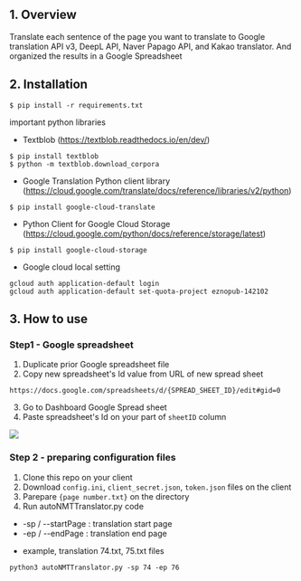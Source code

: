 ## 1. Overview

Translate each sentence of the page you want to translate to Google translation API v3, DeepL API, Naver Papago API, and Kakao translator. And organized the results in a Google Spreadsheet

## 2. Installation

```
$ pip install -r requirements.txt
```

important python libraries

* Textblob (https://textblob.readthedocs.io/en/dev/)
```
$ pip install textblob
$ python -m textblob.download_corpora
```

* Google Translation Python client library (https://cloud.google.com/translate/docs/reference/libraries/v2/python)
```
$ pip install google-cloud-translate
```

* Python Client for Google Cloud Storage (https://cloud.google.com/python/docs/reference/storage/latest)
```
$ pip install google-cloud-storage
```

* Google cloud local setting
```
gcloud auth application-default login
gcloud auth application-default set-quota-project eznopub-142102
```

## 3. How to use

### Step1 - Google spreadsheet

1.  Duplicate prior Google spreadsheet file 
2.  Copy new spreadsheet's Id value from URL of new spread sheet

```
https://docs.google.com/spreadsheets/d/{SPREAD_SHEET_ID}/edit#gid=0
```

3.  Go to Dashboard Google Spread sheet
4.  Paste spreadsheet's Id on your part of `sheetID` column

![](https://hackmd.io/_uploads/SJwBB2iun.png)

### Step 2 - preparing configuration files

1. Clone this repo on your client
1. Download `config.ini`, `client_secret.json`, `token.json` files on the client 
2. Parepare `{page number.txt}` on the directory
3. Run autoNMTTranslator.py code

* -sp / --startPage : translation start page
* -ep / --endPage : translation end page

- example, translation 74.txt, 75.txt files

```
python3 autoNMTTranslator.py -sp 74 -ep 76
